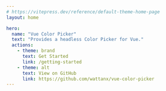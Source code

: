 ```yaml
---
# https://vitepress.dev/reference/default-theme-home-page
layout: home

hero:
  name: "Vue Color Picker"
  text: "Provides a headless Color Picker for Vue."
  actions:
    - theme: brand
      text: Get Started
      link: /getting-started
    - theme: alt
      text: View on GitHub
      link: https://github.com/wattanx/vue-color-picker
---
```

